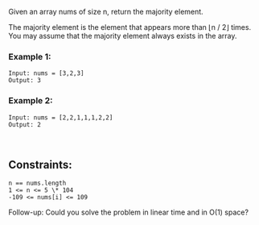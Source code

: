 Given an array nums of size n, return the majority element.

The majority element is the element that appears more than ⌊n / 2⌋ times. You may assume that the majority element always exists in the array.

### Example 1:

    Input: nums = [3,2,3]
    Output: 3

### Example 2:

    Input: nums = [2,2,1,1,1,2,2]
    Output: 2

<br>

## Constraints:

    n == nums.length
    1 <= n <= 5 \* 104
    -109 <= nums[i] <= 109

Follow-up: Could you solve the problem in linear time and in O(1) space?
